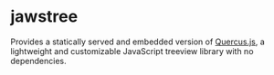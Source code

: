 # jawstree

Provides a statically served and embedded version of [Quercus.js](https://github.com/stefaneichert/quercus.js),
a lightweight and customizable JavaScript treeview library with no dependencies.
